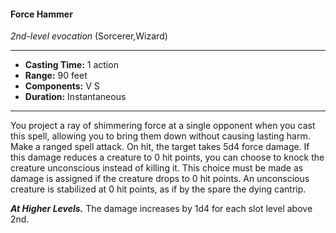 #### Force Hammer
*2nd-level evocation* (Sorcerer,Wizard)
___
- **Casting Time:** 1 action
- **Range:** 90 feet
- **Components:** V S
- **Duration:** Instantaneous
---
You project a ray of shimmering force at a single
opponent when you cast this spell, allowing you to
bring them down without causing lasting harm.
Make a ranged spell attack. On hit, the target takes
5d4 force damage. If this damage reduces a creature
to 0 hit points, you can choose to knock the
creature unconscious instead of killing it. This
choice must be made as damage is assigned if the
creature drops to 0 hit points. An unconscious
creature is stabilized at 0 hit points, as if by the
spare the dying  cantrip.

***At Higher Levels.***  The damage increases by 1d4
for each slot level above 2nd.
